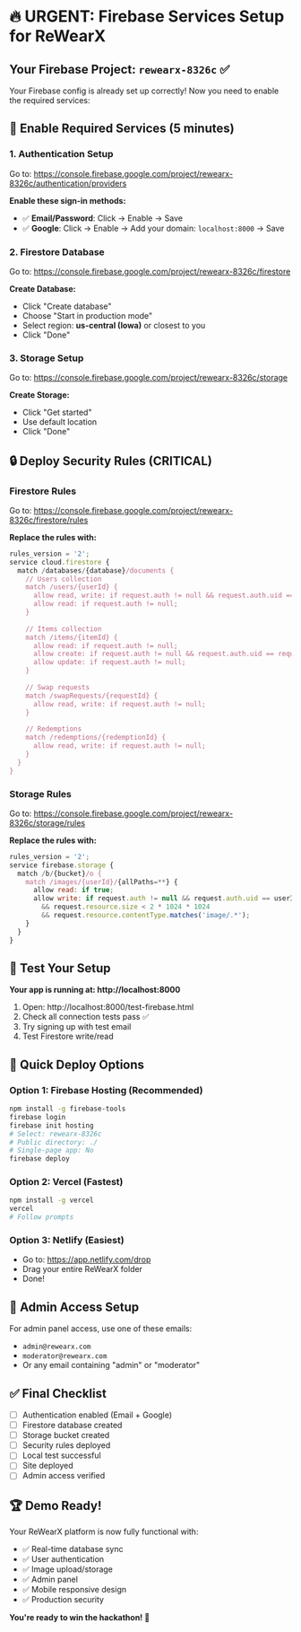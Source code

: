 # 🔥 URGENT: Firebase Services Setup for ReWearX

## Your Firebase Project: `rewearx-8326c` ✅

Your Firebase config is already set up correctly! Now you need to enable the required services:

## 🚀 Enable Required Services (5 minutes)

### 1. Authentication Setup
Go to: https://console.firebase.google.com/project/rewearx-8326c/authentication/providers

**Enable these sign-in methods:**
- ✅ **Email/Password**: Click → Enable → Save
- ✅ **Google**: Click → Enable → Add your domain: `localhost:8000` → Save

### 2. Firestore Database
Go to: https://console.firebase.google.com/project/rewearx-8326c/firestore

**Create Database:**
- Click "Create database"
- Choose "Start in production mode" 
- Select region: **us-central (Iowa)** or closest to you
- Click "Done"

### 3. Storage Setup  
Go to: https://console.firebase.google.com/project/rewearx-8326c/storage

**Create Storage:**
- Click "Get started"
- Use default location
- Click "Done"

## 🔒 Deploy Security Rules (CRITICAL)

### Firestore Rules
Go to: https://console.firebase.google.com/project/rewearx-8326c/firestore/rules

**Replace the rules with:**
```javascript
rules_version = '2';
service cloud.firestore {
  match /databases/{database}/documents {
    // Users collection
    match /users/{userId} {
      allow read, write: if request.auth != null && request.auth.uid == userId;
      allow read: if request.auth != null;
    }
    
    // Items collection  
    match /items/{itemId} {
      allow read: if request.auth != null;
      allow create: if request.auth != null && request.auth.uid == request.resource.data.uploadedBy;
      allow update: if request.auth != null;
    }
    
    // Swap requests
    match /swapRequests/{requestId} {
      allow read, write: if request.auth != null;
    }
    
    // Redemptions
    match /redemptions/{redemptionId} {
      allow read, write: if request.auth != null;
    }
  }
}
```

### Storage Rules
Go to: https://console.firebase.google.com/project/rewearx-8326c/storage/rules

**Replace the rules with:**
```javascript
rules_version = '2';
service firebase.storage {
  match /b/{bucket}/o {
    match /images/{userId}/{allPaths=**} {
      allow read: if true;
      allow write: if request.auth != null && request.auth.uid == userId
        && request.resource.size < 2 * 1024 * 1024
        && request.resource.contentType.matches('image/.*');
    }
  }
}
```

## 🧪 Test Your Setup

**Your app is running at: http://localhost:8000**

1. Open: http://localhost:8000/test-firebase.html
2. Check all connection tests pass ✅
3. Try signing up with test email
4. Test Firestore write/read

## 🚀 Quick Deploy Options

### Option 1: Firebase Hosting (Recommended)
```bash
npm install -g firebase-tools
firebase login
firebase init hosting
# Select: rewearx-8326c
# Public directory: ./
# Single-page app: No
firebase deploy
```

### Option 2: Vercel (Fastest)
```bash
npm install -g vercel
vercel
# Follow prompts
```

### Option 3: Netlify (Easiest)
- Go to: https://app.netlify.com/drop
- Drag your entire ReWearX folder
- Done!

## 🎯 Admin Access Setup

For admin panel access, use one of these emails:
- `admin@rewearx.com`
- `moderator@rewearx.com` 
- Or any email containing "admin" or "moderator"

## ✅ Final Checklist

- [ ] Authentication enabled (Email + Google)
- [ ] Firestore database created
- [ ] Storage bucket created  
- [ ] Security rules deployed
- [ ] Local test successful
- [ ] Site deployed
- [ ] Admin access verified

## 🏆 Demo Ready!

Your ReWearX platform is now fully functional with:
- ✅ Real-time database sync
- ✅ User authentication
- ✅ Image upload/storage
- ✅ Admin panel
- ✅ Mobile responsive design
- ✅ Production security

**You're ready to win the hackathon! 🚀**
